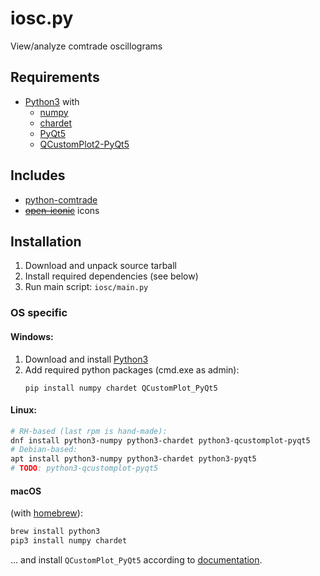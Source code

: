 # iosc.py

View/analyze comtrade oscillograms

## Requirements
- [Python3](https://www.python.org/) with
  - [numpy](https://numpy.org/)
  - [chardet](https://github.com/chardet/chardet)
  - [PyQt5](https://www.riverbankcomputing.com/software/pyqt/)
  - [QCustomPlot2-PyQt5](https://pypi.org/project/QCustomPlot2/)

## Includes
- [python-comtrade](https://github.com/dparrini/python-comtrade)
- [~~open-iconic~~](https://github.com/iconic/open-iconic) icons

## Installation

1. Download and unpack source tarball
2. Install required dependencies (see below)
3. Run main script: `iosc/main.py`

### OS specific
#### Windows:

1. Download and install [Python3](https://www.python.org/downloads/windows/)
2. Add required python packages (cmd.exe as admin):
   ```shell
   pip install numpy chardet QCustomPlot_PyQt5
   ```

#### Linux:
```bash
# RH-based (last rpm is hand-made):
dnf install python3-numpy python3-chardet python3-qcustomplot-pyqt5
# Debian-based:
apt install python3-numpy python3-chardet python3-pyqt5
# TODO: python3-qcustomplot-pyqt5
```

#### macOS
(with [homebrew](https://brew.sh/)):
```bash
brew install python3
pip3 install numpy chardet
```
&hellip; and install `QCustomPlot_PyQt5` according to [documentation](https://github.com/salsergey/QCustomPlot-PyQt#macos).